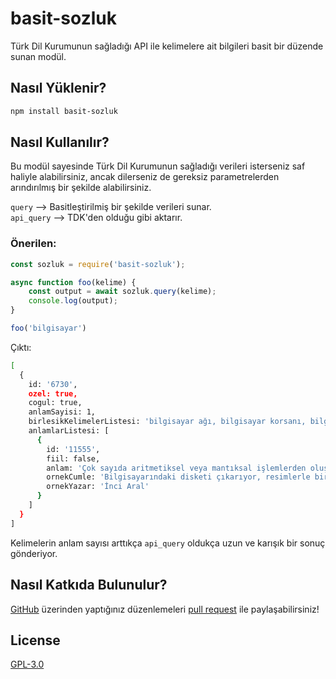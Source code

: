 # basit-sozluk

Türk Dil Kurumunun sağladığı API ile kelimelere ait bilgileri basit bir düzende sunan modül.

## Nasıl Yüklenir?

```bash
npm install basit-sozluk
```

## Nasıl Kullanılır?

Bu modül sayesinde Türk Dil Kurumunun sağladığı verileri isterseniz saf haliyle alabilirsiniz, ancak dilerseniz de gereksiz parametrelerden arındırılmış bir şekilde alabilirsiniz.

`query` --> Basitleştirilmiş bir şekilde verileri sunar.\
`api_query` --> TDK'den olduğu gibi aktarır.

### Önerilen:

```javascript
const sozluk = require('basit-sozluk');

async function foo(kelime) {
    const output = await sozluk.query(kelime);
    console.log(output);
}

foo('bilgisayar')
```

Çıktı:

```bash
[
  {
    id: '6730',
    ozel: true,
    cogul: true,
    anlamSayisi: 1,
    birlesikKelimelerListesi: 'bilgisayar ağı, bilgisayar korsanı, bilgisayar masası',
    anlamlarListesi: [
      {
        id: '11555',
        fiil: false,
        anlam: 'Çok sayıda aritmetiksel veya mantıksal işlemlerden oluşan bir işi, önceden verilmiş bir programa göre yapıp sonuçlandıran elektronik araç, elektronik beyin',
        ornekCumle: 'Bilgisayarındaki disketi çıkarıyor, resimlerle birlikte büyükçe bir sarı zarfa koyuyor.',
        ornekYazar: 'İnci Aral'
      }
    ]
  }
]
```

Kelimelerin anlam sayısı arttıkça `api_query` oldukça uzun ve karışık bir sonuç gönderiyor.

## Nasıl Katkıda Bulunulur?

[GitHub](https://github.com/furkansimsekli/basit-sozluk) üzerinden yaptığınız düzenlemeleri [pull request](https://docs.github.com/en/pull-requests/collaborating-with-pull-requests/proposing-changes-to-your-work-with-pull-requests/creating-a-pull-request) ile paylaşabilirsiniz! 

## License
[GPL-3.0](https://www.gnu.org/licenses/gpl-3.0.en.html)